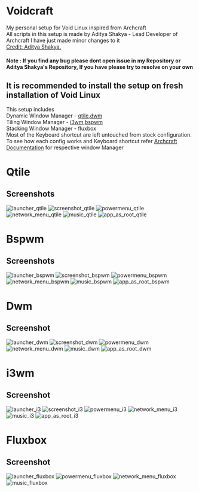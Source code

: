 # Voidcraft

My personal setup for Void Linux inspired from Archcraft  
All scripts in this setup is made by Aditya Shakya - Lead Developer of Archcraft I have just made minor changes to it  
[Credit: Aditya Shakya.](https://ko-fi.com/s/94be658a0f)  
#### Note : If you find any bug please dont open issue in my Repository or Aditya Shakya's Repository, If you have please try to resolve on your own  
## It is recommended to install the setup on fresh installation of Void Linux
This setup includes  
Dynamic Window Manager - [qtile](#qtile),[dwm](#dwm)  
Tiling Window Manager - [i3wm](#i3wm),[bspwm](#bspwm)  
Stacking Window Manager - fluxbox   
Most of the Keyboard shortcut are left untouched from stock configuration. To see how each config works and Keyboard shortcut refer [Archcraft Documentation](https://wiki.archcraft.io/docs/intro) for respective window Manager

# Qtile
## Screenshots
![launcher_qtile](https://github.com/techy-aviral/voidcraft/assets/98105820/4a344a24-7645-421d-af3f-c942da2c0885)
![screenshot_qtile](https://github.com/techy-aviral/voidcraft/assets/98105820/d4587b39-7faf-4f5b-a280-f8c3de519977)
![powermenu_qtile](https://github.com/techy-aviral/voidcraft/assets/98105820/13547049-afbe-4e5d-b9a8-1a1efebe147b)
![network_menu_qtile](https://github.com/techy-aviral/voidcraft/assets/98105820/fd22b4e7-ba31-4b6b-9cb4-79a30cddf746)
![music_qtile](https://github.com/techy-aviral/voidcraft/assets/98105820/85e2fb22-f6d8-4a37-abb4-1c1708717fc8)
![app_as_root_qtile](https://github.com/techy-aviral/voidcraft/assets/98105820/64eeab33-7024-4f8c-85f1-ee0c52c93730)

# Bspwm
## Screenshots
![launcher_bspwm](https://github.com/techy-aviral/voidcraft/assets/98105820/e233d23d-1092-4fbb-965b-6eaffc5942fc)
![screenshot_bspwm](https://github.com/techy-aviral/voidcraft/assets/98105820/58ed31c2-058c-41a9-82b7-7bc6ffce4c21)
![powermenu_bspwm](https://github.com/techy-aviral/voidcraft/assets/98105820/a36e6c6d-e5a4-48ed-af6e-4d312b84bdd8)
![network_menu_bspwm](https://github.com/techy-aviral/voidcraft/assets/98105820/20a6ad9b-2758-42fe-9099-77dd50f47142)
![music_bspwm](https://github.com/techy-aviral/voidcraft/assets/98105820/b05736ec-5168-4b02-8763-010f1f28d589)
![app_as_root_bspwm](https://github.com/techy-aviral/voidcraft/assets/98105820/d560480a-dd2d-4ece-92f1-c48d9c69ee9f)

# Dwm
## Screenshot
![launcher_dwm](https://github.com/techy-aviral/voidcraft/assets/98105820/36cd3cb4-cf1e-44df-b537-a171031585dd)
![screenshot_dwm](https://github.com/techy-aviral/voidcraft/assets/98105820/b8da2725-2905-4e4c-bf97-689c9183f81a)
![powermenu_dwm](https://github.com/techy-aviral/voidcraft/assets/98105820/e8552c1c-8426-499f-8c1b-dbd7bdec5196)
![network_menu_dwm](https://github.com/techy-aviral/voidcraft/assets/98105820/e0012ccb-8b2a-41ed-bd48-34ae28a901d1)
![music_dwm](https://github.com/techy-aviral/voidcraft/assets/98105820/e3985626-7ba6-447d-9ffd-c1222cd4b0e0)
![app_as_root_dwm](https://github.com/techy-aviral/voidcraft/assets/98105820/c45d5e54-b4d7-4733-88c6-ce75185d5d27)

# i3wm
## Screenshot
![launcher_i3](https://github.com/techy-aviral/voidcraft/assets/98105820/ed131c9c-4e1a-49a5-88bc-96ea82bb0e4b)
![screenshot_i3](https://github.com/techy-aviral/voidcraft/assets/98105820/01dc2d48-dca6-406b-b146-e026f39355f0)
![powermenu_i3](https://github.com/techy-aviral/voidcraft/assets/98105820/c72bec69-b53c-4d56-8a85-1c0449428acf)
![network_menu_i3](https://github.com/techy-aviral/voidcraft/assets/98105820/8a5f16c2-53b6-40c6-8dc6-62096d7cd66e)
![music_i3](https://github.com/techy-aviral/voidcraft/assets/98105820/c164a8dc-bfa3-4e1b-8a11-ca1ea85d387f)
![app_as_root_i3](https://github.com/techy-aviral/voidcraft/assets/98105820/b442f61a-cd99-4d08-8747-7663ee2c4c01)

# Fluxbox
## Screenshot
![launcher_fluxbox](https://github.com/techy-aviral/voidcraft/assets/98105820/08df0057-6afe-4cfc-bcd8-d9f719b11534)
![powermenu_fluxbox](https://github.com/techy-aviral/voidcraft/assets/98105820/ff86949d-234d-4029-8ad2-232d3a904448)
![network_menu_fluxbox](https://github.com/techy-aviral/voidcraft/assets/98105820/50b7fc42-d534-4ecf-b250-421fac3e681b)
![music_fluxbox](https://github.com/techy-aviral/voidcraft/assets/98105820/70ec1ba8-d284-43b3-94cb-e86b678a75ff)
